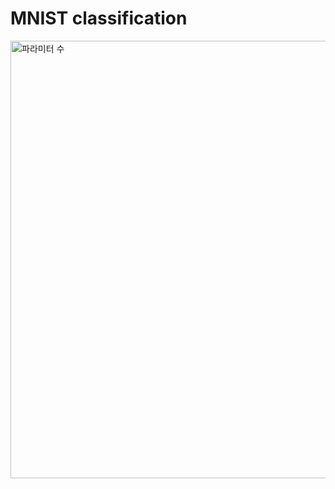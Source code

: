 # MNIST classification
<img width="700" alt="파라미터 수" src="https://github.com/jiwwnn/mnist_classification/assets/134251617/6a06f596-8040-470d-b0ed-5dd2d07d974b">
